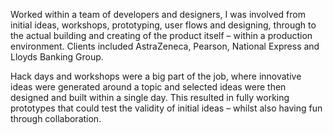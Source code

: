 Worked within a team of developers and designers, I was involved from initial ideas, workshops, prototyping, user flows and designing, through to the actual building and creating of the product itself – within a production environment. Clients included AstraZeneca, Pearson, National Express and Lloyds Banking Group.

Hack days and workshops were a big part of the job, where innovative ideas were generated around a topic and selected ideas were then designed and built within a single day. This resulted in fully working prototypes that could test the validity of initial ideas – whilst also having fun through collaboration.
